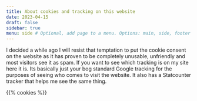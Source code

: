 ```yaml
---
title: About cookies and tracking on this website
date: 2023-04-15
draft: false
sidebar: true
menu: side # Optional, add page to a menu. Options: main, side, footer
---
```

I decided a while ago I will resist that temptation to put the cookie consent on the website as it has proven to be completely unusable, unfriendly and most visitors see it as spam.
If you want to see which tracking is on my site here it is. Its basically just your bog standard Google tracking for the purposes of seeing who comes to visit the website. It also has a Statcounter tracker that helps me see the same thing.

{{% cookies %}}